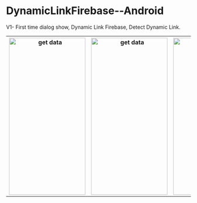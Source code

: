 # DynamicLinkFirebase--Android
V1- First time dialog show, Dynamic Link Firebase, Detect Dynamic Link.

<table style="width:100%">
 <tr>
    <th><img src="https://user-images.githubusercontent.com/38391658/111654197-bae14580-8832-11eb-9663-21d2f930a712.png" alt="get data" width="208" height="428"></th>
    <th><img src="https://user-images.githubusercontent.com/38391658/111654193-ba48af00-8832-11eb-8a94-d650d00dc8da.png" alt="get data" width="208" height="428"></th>
    <th><img src="https://user-images.githubusercontent.com/38391658/111654184-b87eeb80-8832-11eb-9370-b5faa19d3ef7.png" alt="get data" width="208" height="428"></th>
    
   
 </tr>
</table>
